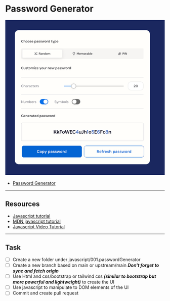 # Password Generator

![alt text](../../assets/SCR-20250706-mlwj.png)

- [Password Generator](https://1password.com/password-generator)

---

## Resources

- [Javascript tutorial](https://www.w3schools.com/js/default.asp)
- [MDN javascript tutorial](https://developer.mozilla.org/en-US/docs/Web/JavaScript)
- [Javascript Video Tutorial](https://youtu.be/W6NZfCO5SIk?si=qpKSKYV_00rLXGQp)

---

## Task

- [ ] Create a new folder under javascript/001.passwordGenerator
- [ ] Create a new branch based on main or upstream/main **_Don't forget to sync and fetch origin_**
- [ ] Use Html and css/bootstrap or tailwind css **_(similar to bootstrap but more powerful and lightweight)_** to create the UI
- [ ] Use javascript to manipulate to DOM elements of the UI
- [ ] Commit and create pull request
